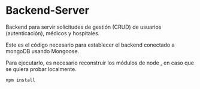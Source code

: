 # Backend-Server
Backend para servir solicitudes de gestión (CRUD) de usuarios (autenticación), médicos y hospitales.

Este es el código necesario para establecer el backend conectado a mongoDB usando Mongoose. 

Para ejecutarlo, es necesario reconstruir los módulos de node , en caso que se quiera probar localmente.
```
npm install
```
